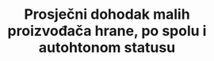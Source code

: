 ---
title: 'Prosječni dohodak malih proizvođača hrane, po spolu i autohtonom statusu'
permalink: /2-3-2/
sdg_goal: 2
layout: indicator
indicator: 2.3.2
indicator_variable: null
graph: null
graph_type_description: null
graph_status_notes: unk
variable_description: null
variable_notes: null
un_designated_tier: '3'
un_custodial_agency: 'FAO  (Partnering  Agencies:  World  Bank)'
target_id: '2.3'
has_metadata: false
goal_meta_link: 'http://unstats.un.org/sdgs/files/metadata-compilation/Metadata-Goal-2.pdf'
goal_meta_link_page: 9
indicator_name: 'Prosječni dohodak malih proizvođača hrane, po spolu i autohtonom statusu'
target: >-
  Do 2030. udvostručiti  poljoprivrednu proizvodnost i dohodak malih proizvođača hrane, posebice žena, autohtonih naroda, obiteljskih poljoprivrednika, stočara i ribara, uključujući osiguranje i jednak pristup zemljištu, ostalim proizvodnim resursima i inputima, znanju, financijskim uslugama, tržištima i mogućnosti za dodanu vrijednost i zapošljavanje u nepoljoprivrednim djelatnostima
source_title: null
source_notes: null
published: true  

---